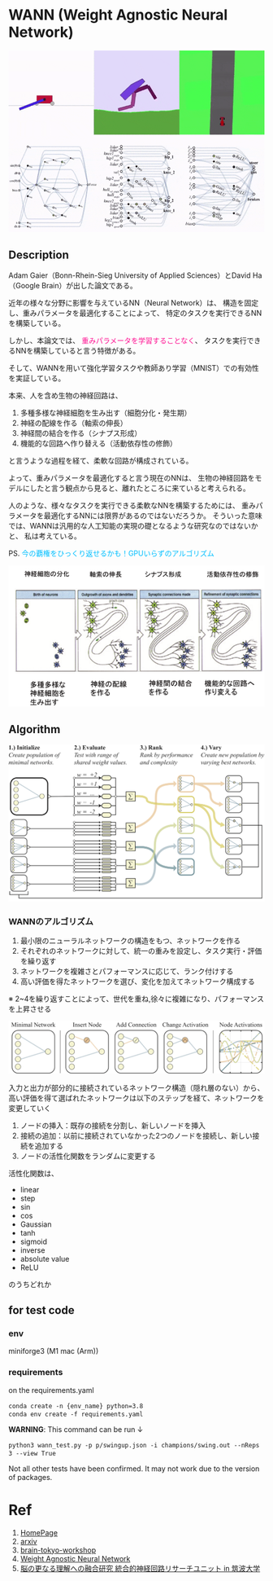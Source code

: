 # WANN (Weight Agnostic Neural Network)

<!--
<div style="text-align: center">
 <img src="" width="" height="" alt="description">
</div>
%, auto
-->

<div style="text-align: center">
 <img src="./img/wann_models.gif">
</div>

## Description

Adam Gaier（Bonn-Rhein-Sieg University of Applied Sciences）とDavid Ha（Google Brain）が出した論文である。

近年の様々な分野に影響を与えているNN（Neural Network）は、
構造を固定し、重みパラメータを最適化することによって、
特定のタスクを実行できるNNを構築している。

しかし、本論文では、
<font color="DeepPink">重みパラメータを学習することなく</font>、
タスクを実行できるNNを構築していると言う特徴がある。

そして、WANNを用いて強化学習タスクや教師あり学習（MNIST）での有効性を実証している。

本来、人を含め生物の神経回路は、

1. 多種多様な神経細胞を生み出す（細胞分化・発生期）
1. 神経の配線を作る（軸索の伸長）
1. 神経間の結合を作る（シナプス形成）
1. 機能的な回路へ作り替える（活動依存性の修飾）

と言うような過程を経て、柔軟な回路が構成されている。

よって、重みパラメータを最適化すると言う現在のNNは、
生物の神経回路をモデルにしたと言う観点から見ると、離れたところに来ていると考えられる。

人のような、様々なタスクを実行できる柔軟なNNを構築するためには、
重みパラメータを最適化するNNには限界があるのではないだろうか。
そういった意味では、WANNは汎用的な人工知能の実現の礎となるような研究なのではないかと、
私は考えている。

PS.
<font color="Deepskyblue">今の覇権をひっくり返せるかも！GPUいらずのアルゴリズム</font>

<div style="text-align: center">
 <img src="./img/neuron_development.png">
</div>


## Algorithm

<img src="./img/search_wann.png" width="auto" height="auto">

### WANNのアルゴリズム

1. 最小限のニューラルネットワークの構造をもつ、ネットワークを作る
1. それぞれのネットワークに対して、統一の重みを設定し、タスク実行・評価を繰り返す
1. ネットワークを複雑さとパフォーマンスに応じて、ランク付けする
1. 高い評価を得たネットワークを選び、変化を加えてネットワーク構成する

※ 2~4を繰り返すことによって、世代を重ね,徐々に複雑になり、パフォーマンスを上昇させる

<div style="text-align: center">
 <img src="./img/search_topology.png">
</div>

入力と出力が部分的に接続されているネットワーク構造（隠れ層のない）から、
高い評価を得て選ばれたネットワークは以下のステップを経て、ネットワークを変更していく

1. ノードの挿入：既存の接続を分割し、新しいノードを挿入
1. 接続の追加：以前に接続されていなかった2つのノードを接続し、新しい接続を追加する
1. ノードの活性化関数をランダムに変更する

活性化関数は、

- linear
- step
- sin
- cos
- Gaussian
- tanh
- sigmoid
- inverse
- absolute value
- ReLU
  
のうちどれか

## for test code

### env
miniforge3 (M1 mac (Arm))

### requirements

on the requirements.yaml

```shell
conda create -n {env_name} python=3.8
conda env create -f requirements.yaml
```

**WARNING**: This command can be run ↓ 
```shell
python3 wann_test.py -p p/swingup.json -i champions/swing.out --nReps 3 --view True
```
Not all other tests have been confirmed.
It may not work due to the version of packages.

# Ref
1. [HomePage](https://weightagnostic.github.io)
2. [arxiv](https://arxiv.org/abs/1906.04358)
3. [brain-tokyo-workshop](https://github.com/google/brain-tokyo-workshop/tree/master/WANNRelease)
4. [Weight Agnostic Neural Network](https://github.com/weightagnostic)
5. [脳の更なる理解への融合研究 統合的神経回路リサーチユニット in 筑波大学](https://ura.sec.tsukuba.ac.jp/archives/6719)
